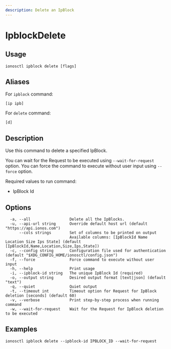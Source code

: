 ```yaml
---
description: Delete an IpBlock
---
```


# IpblockDelete

## Usage

```text
ionosctl ipblock delete [flags]
```

## Aliases

For `ipblock` command:

```text
[ip ipb]
```

For `delete` command:

```text
[d]
```

## Description

Use this command to delete a specified IpBlock.

You can wait for the Request to be executed using `--wait-for-request` option. You can force the command to execute without user input using `--force` option.

Required values to run command:

* IpBlock Id

## Options

```text
  -a, --all                 Delete all the IpBlocks.
  -u, --api-url string      Override default host url (default "https://api.ionos.com")
      --cols strings        Set of columns to be printed on output 
                            Available columns: [IpBlockId Name Location Size Ips State] (default [IpBlockId,Name,Location,Size,Ips,State])
  -c, --config string       Configuration file used for authentication (default "$XDG_CONFIG_HOME/ionosctl/config.json")
  -f, --force               Force command to execute without user input
  -h, --help                Print usage
  -i, --ipblock-id string   The unique IpBlock Id (required)
  -o, --output string       Desired output format [text|json] (default "text")
  -q, --quiet               Quiet output
  -t, --timeout int         Timeout option for Request for IpBlock deletion [seconds] (default 60)
  -v, --verbose             Print step-by-step process when running command
  -w, --wait-for-request    Wait for the Request for IpBlock deletion to be executed
```

## Examples

```text
ionosctl ipblock delete --ipblock-id IPBLOCK_ID --wait-for-request
```

